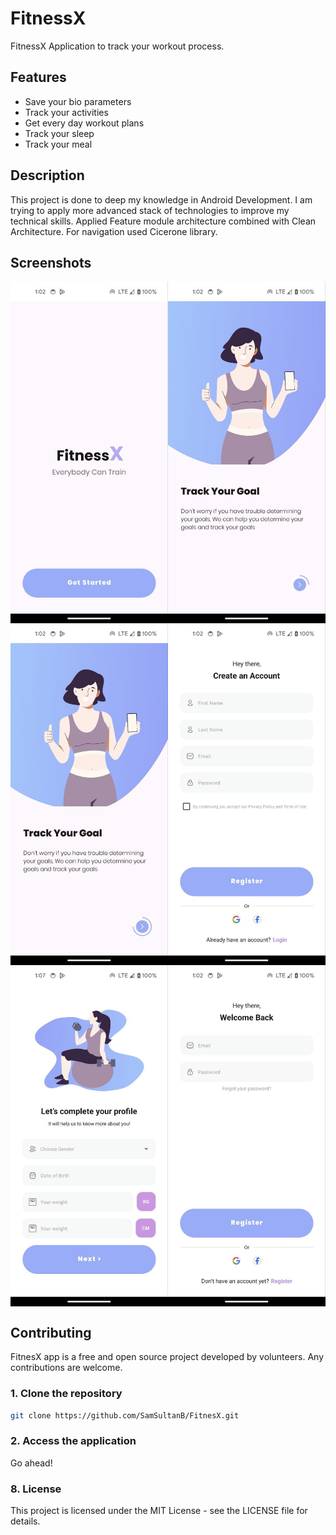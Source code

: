# FitnessX

FitnessX Application to track your workout process.

## Features

- Save your bio parameters 
- Track your activities
- Get every day workout plans
- Track your sleep
- Track your meal

## Description

This project is done to deep my knowledge in Android Development. I am trying to apply more advanced 
stack of technologies to improve my technical skills. Applied Feature module architecture combined with
Clean Architecture. For navigation used Cicerone library.

## Screenshots

<div style="display: flex;">
    <img src="images/getStarted.jpg" alt="Screenshot 1" style="width: 50%;">
    <img src="images/onboarding.jpg" alt="Screenshot 2" style="width: 50%;">
</div>
<div style="display: flex;">
    <img src="images/onboarding2.jpg" alt="Screenshot 1" style="width: 50%;">
    <img src="images/registration.jpg" alt="Screenshot 2" style="width: 50%;">
</div>
<div style="display: flex;">
    <img src="images/bio.jpg" alt="Screenshot 1" style="width: 50%;">
    <img src="images/login.jpg" alt="Screenshot 2" style="width: 50%;">
</div>

## Contributing

FitnesX app is a free and open source project developed by volunteers. Any contributions are welcome.

### 1. Clone the repository

```bash
git clone https://github.com/SamSultanB/FitnesX.git
```

### 2. Access the application
Go ahead!

### 8. License
This project is licensed under the MIT License - see the LICENSE file for details.
